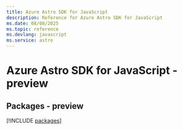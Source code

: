 ```yaml
---
title: Azure Astro SDK for JavaScript
description: Reference for Azure Astro SDK for JavaScript
ms.date: 08/08/2025
ms.topic: reference
ms.devlang: javascript
ms.service: astro
---
```

# Azure Astro SDK for JavaScript - preview
## Packages - preview
[!INCLUDE [packages](astro-index.md)]